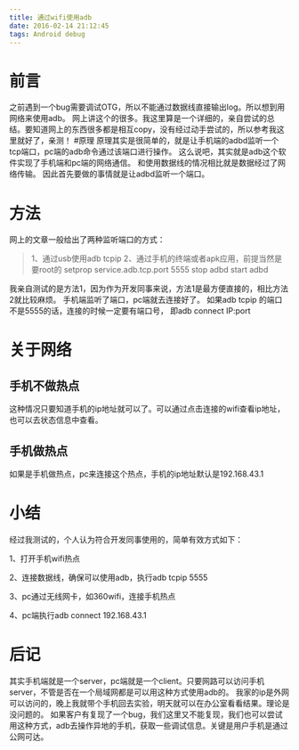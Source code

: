 ```yaml
---
title: 通过wifi使用adb
date: 2016-02-14 21:12:45
tags: Android debug
---
```

# 前言

之前遇到一个bug需要调试OTG，所以不能通过数据线直接输出log。所以想到用网络来使用adb。
网上讲这个的很多。我这里算是一个详细的，亲自尝试的总结。要知道网上的东西很多都是相互copy，没有经过动手尝试的，所以参考我这里就好了，亲测！
#原理
原理其实是很简单的，就是让手机端的adbd监听一个tcp端口，pc端的adb命令通过该端口进行操作。
这么说吧，其实就是adb这个软件实现了手机端和pc端的网络通信。
和使用数据线的情况相比就是数据经过了网络传输。
因此首先要做的事情就是让adbd监听一个端口。
# 方法
网上的文章一般给出了两种监听端口的方式：
>1、通过usb使用adb tcpip
>2、通过手机的终端或者apk应用，前提当然是要root的
 >setprop service.adb.tcp.port 5555
  >stop adbd
   >start adbd

   我亲自测试的是方法1，因为作为开发同事来说，方法1是最方便直接的，相比方法2就比较麻烦。
   手机端监听了端口，pc端就去连接好了。
   如果adb tcpip 的端口不是5555的话，连接的时候一定要有端口号，
   即adb connect IP:port
# 关于网络

## 手机不做热点
这种情况只要知道手机的ip地址就可以了。可以通过点击连接的wifi查看ip地址，也可以去状态信息中查看。
 


## 手机做热点
如果是手机做热点，pc来连接这个热点，手机的ip地址默认是192.168.43.1

# 小结

经过我测试的，个人认为符合开发同事使用的，简单有效方式如下：

1、打开手机wifi热点

2、连接数据线，确保可以使用adb，执行adb tcpip 5555

3、pc通过无线网卡，如360wifi，连接手机热点

4、pc端执行adb connect 192.168.43.1

# 后记

其实手机端就是一个server，pc端就是一个client。只要网路可以访问手机server，不管是否在一个局域网都是可以用这种方式使用adb的。
我家的ip是外网可以访问的，晚上我就带个手机回去实验，明天就可以在办公室看看结果。理论是没问题的。
如果客户有复现了一个bug，我们这里又不能复现，我们也可以尝试用这种方式，adb去操作异地的手机，获取一些调试信息。关键是用户手机是通过公网可达。
